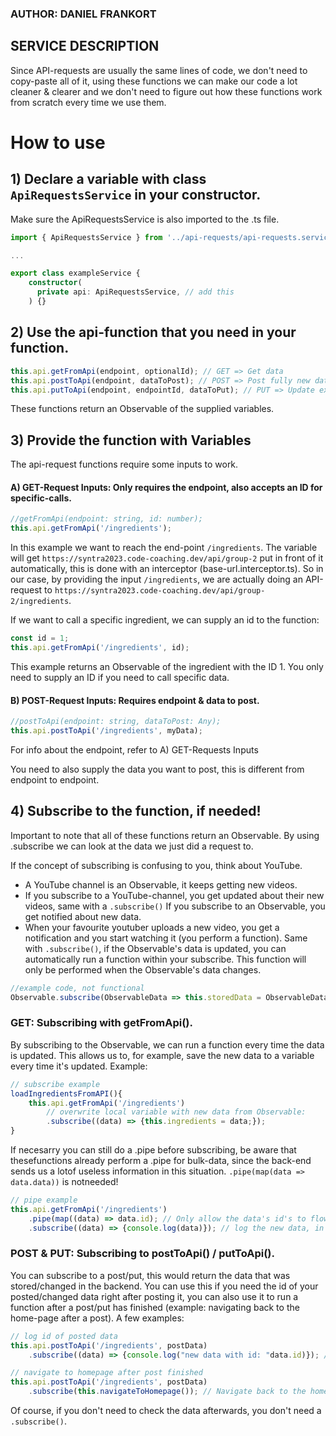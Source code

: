 ### AUTHOR: DANIEL FRANKORT
## SERVICE DESCRIPTION
Since API-requests are usually the same lines of code, we don't need to copy-paste all of it, using these functions we can make our code a lot cleaner & clearer and we don't need to figure out how these functions work from scratch every time we use them.

# How to use

## 1) Declare a variable with class `ApiRequestsService` in your constructor.
Make sure the ApiRequestsService is also imported to the .ts file.
```ts
import { ApiRequestsService } from '../api-requests/api-requests.service';

...

export class exampleService {
    constructor(
      private api: ApiRequestsService, // add this
    ) {}
```
    
## 2) Use the api-function that you need in your function.
```ts
this.api.getFromApi(endpoint, optionalId); // GET => Get data
this.api.postToApi(endpoint, dataToPost); // POST => Post fully new data
this.api.putToApi(endpoint, endpointId, dataToPut); // PUT => Update existing data of data with id 'endpointId'
```
These functions return an Observable of the supplied variables.

## 3) Provide the function with Variables
The api-request functions require some inputs to work. 
#### A) GET-Request Inputs: Only requires the endpoint, also accepts an ID for specific-calls.
```ts
//getFromApi(endpoint: string, id: number);
this.api.getFromApi('/ingredients');
```
In this example we want to reach the end-point ``/ingredients``.
The variable will get ``https://syntra2023.code-coaching.dev/api/group-2`` put in front of it automatically, this is done with an interceptor (base-url.interceptor.ts).
So in our case, by providing the input ``/ingredients``, we are actually doing  an API-request to ``https://syntra2023.code-coaching.dev/api/group-2/ingredients``.

If we want to call a specific ingredient, we can supply an id to the function:
```ts
const id = 1;
this.api.getFromApi('/ingredients', id);
```
This example returns an Observable of the ingredient with the ID 1.
You only need to supply an ID if you need to call specific data.

#### B) POST-Request Inputs: Requires endpoint & data to post.
```ts
//postToApi(endpoint: string, dataToPost: Any);
this.api.postToApi('/ingredients', myData);
```
For info about the endpoint, refer to A) GET-Requests Inputs

You need to also supply the data you want to post, this is different from endpoint to endpoint.

## 4) Subscribe to the function, if needed!
Important to note that all of these functions return an Observable.
By using .subscribe we can look at the data we just did a request to.

If the concept of subscribing is confusing to you, think about YouTube.
- A YouTube channel is an Observable, it keeps getting new videos.
- If you subscribe to a YouTube-channel, you get updated about their new videos, same with a ``.subscribe()``
If you subscribe to an Observable, you get notified about new data.
- When your favourite youtuber uploads a new video, you get a notification and you start watching it (you perform a function). Same with ``.subscribe()``, if the Observable's data is updated, you can automatically run a function within your subscribe. This function will only be performed when the Observable's data changes.
```ts
//example code, not functional
Observable.subscribe(ObservableData => this.storedData = ObservableData); // Stores the newest data to this variable 'storedData'
```

### GET: Subscribing with getFromApi().
By subscribing to the Observable, we can run a function every time the data is updated. This allows us to, for example, save the new data to a variable every time it's updated.
Example:
```ts
// subscribe example
loadIngredientsFromAPI(){
    this.api.getFromApi('/ingredients')
        // overwrite local variable with new data from Observable:
        .subscribe((data) => {this.ingredients = data;}); 
}
```
If necesarry you can still do a .pipe before subscribing, be aware that thesefunctions already perform a .pipe for bulk-data, since the back-end sends us a lotof useless information in this situation. ``.pipe(map(data => data.data))`` is notneeded!
```ts
// pipe example
this.api.getFromApi('/ingredients')
    .pipe(map((data) => data.id); // Only allow the data's id's to flow through
    .subscribe((data) => {console.log(data)}); // log the new data, in this case the ID's
```

### POST & PUT: Subscribing to postToApi() / putToApi().
You can subscribe to a post/put, this would return the data that was stored/changed in the backend. You can use this if you need the id of your posted/changed data right after posting it, you can also use it to run a function after a post/put has finished (example: navigating back to the home-page after a post).
A few examples:
```ts
// log id of posted data
this.api.postToApi('/ingredients', postData)
    .subscribe((data) => {console.log("new data with id: "data.id)}); // log the ID of the newly stored data.
```
```ts
// navigate to homepage after post finished
this.api.postToApi('/ingredients', postData)
    .subscribe(this.navigateToHomepage()); // Navigate back to the homepage after POST is completed.
```

Of course, if you don't need to check the data afterwards, you don't need a ``.subscribe()``.
